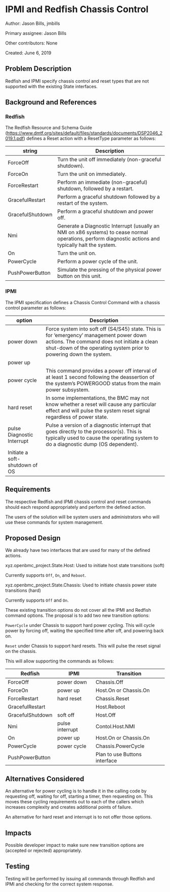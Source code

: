 # IPMI and Redfish Chassis Control

Author:
  Jason Bills, jmbills

Primary assignee:
  Jason Bills

Other contributors:
  None

Created:
  June 6, 2019

## Problem Description
Redfish and IPMI specify chassis control and reset types that are not
supported with the existing State interfaces.

## Background and References
### Redfish
The Redfish Resource and Schema Guide
(https://www.dmtf.org/sites/default/files/standards/documents/DSP2046_2019.1.pdf)
defines a Reset action with a ResetType parameter as follows:

| string | Description |
| --- | --- |
| ForceOff | Turn the unit off immediately (non-graceful shutdown). |
| ForceOn | Turn the unit on immediately. |
| ForceRestart | Perform an immediate (non-graceful) shutdown, followed by a restart. |
| GracefulRestart | Perform a graceful shutdown followed by a restart of the system. |
| GracefulShutdown | Perform a graceful shutdown and power off. |
| Nmi | Generate a Diagnostic Interrupt (usually an NMI on x86 systems) to cease normal operations, perform diagnostic actions and typically halt the system. |
| On | Turn the unit on. |
| PowerCycle | Perform a power cycle of the unit. |
| PushPowerButton | Simulate the pressing of the physical power button on this unit. |

### IPMI

The IPMI specification defines a Chassis Control Command with a chassis
control parameter as follows:

| option | Description |
| --- | --- |
| power down | Force system into soft off (S4/S45) state. This is for ‘emergency’ management power down actions. The command does not initiate a clean shut-down of the operating system prior to powering down the system. |
| power up |  |
| power cycle | This command provides a power off interval of at least 1 second following the deassertion of the system’s POWERGOOD status from the main power subsystem. |
| hard reset | In some implementations, the BMC may not know whether a reset will cause any particular effect and will pulse the system reset signal regardless of power state. |
| pulse Diagnostic Interrupt | Pulse a version of a diagnostic interrupt that goes directly to the processor(s). This is typically used to cause the operating system to do a diagnostic dump (OS dependent). |
| Initiate a soft-shutdown of OS |  |

## Requirements

The respective Redfish and IPMI chassis control and reset commands should
each respond appropriately and perform the defined action.

The users of the solution will be system users and administrators who will
use these commands for system management.

## Proposed Design

We already have two interfaces that are used for many of the defined actions.

xyz.openbmc_project.State.Host: Used to initiate host state transitions (soft)

Currently supports `Off`, `On`, and `Reboot`.

xyz.openbmc_project.State.Chassis: Used to initiate chassis power state
transitions (hard)

Currently supports `Off` and `On`.

These existing transition options do not cover all the IPMI and Redfish
command options.  The proposal is to add two new transition options:

`PowerCycle` under Chassis to support hard power cycling. This
will cycle power by forcing off, waiting the specified time after off, and
powering back on.

`Reset` under Chassis to support hard resets. This will pulse the reset
signal on the chassis.

This will allow supporting the commands as follows:

| Redfish | IPMI | Transition |
| --- | --- | --- |
| ForceOff | power down | Chassis.Off |
| ForceOn | power up | Host.On or Chassis.On |
| ForceRestart | hard reset | Chassis.Reset |
| GracefulRestart |  | Host.Reboot |
| GracefulShutdown | soft off | Host.Off |
| Nmi | pulse interrupt | Contol.Host.NMI |
| On | power up | Host.On or Chassis.On |
| PowerCycle | power cycle | Chassis.PowerCycle |
| PushPowerButton |  | Plan to use Buttons interface |

## Alternatives Considered

An alternative for power cycling is to handle it in the calling code by
requesting off, waiting for off, starting a timer, then requesting on. This
moves these cycling requirements out to each of the callers which increases
complexity and creates additional points of failure.

An alternative for hard reset and interrupt is to not offer those options.

## Impacts

Possible developer impact to make sure new transition options are (accepted
or rejected) appropriately.

## Testing
Testing will be performed by issuing all commands through Redfish and IPMI
and checking for the correct system response.

